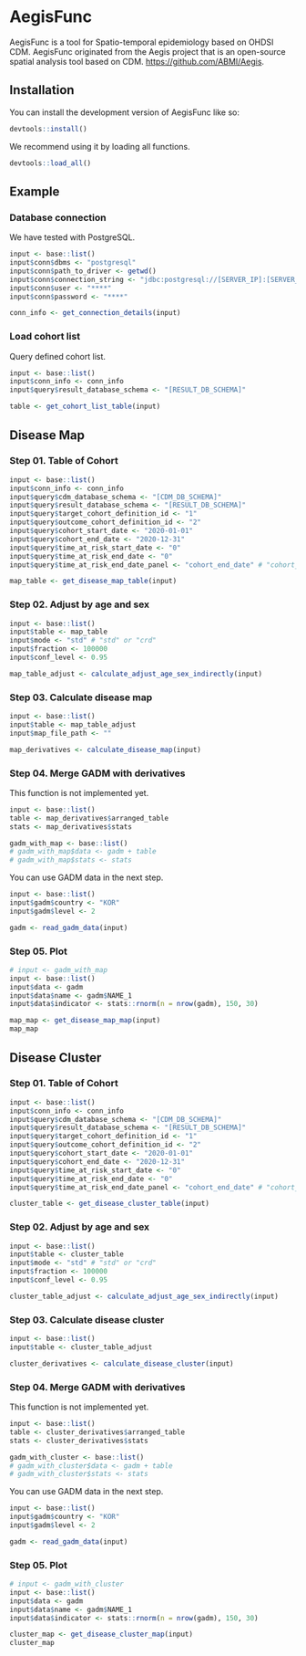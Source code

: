 
<!-- README.md is generated from README.Rmd. Please edit that file -->

# AegisFunc

<!-- badges: start -->
<!-- badges: end -->

AegisFunc is a tool for Spatio-temporal epidemiology based on OHDSI CDM.
AegisFunc originated from the Aegis project that is an open-source
spatial analysis tool based on CDM. <https://github.com/ABMI/Aegis>.

## Installation

You can install the development version of AegisFunc like so:

``` r
devtools::install()
```

We recommend using it by loading all functions.

``` r
devtools::load_all()
```

## Example

### Database connection

We have tested with PostgreSQL.

``` r
input <- base::list()
input$conn$dbms <- "postgresql"
input$conn$path_to_driver <- getwd()
input$conn$connection_string <- "jdbc:postgresql://[SERVER_IP]:[SERVER_PORT]/[CDM_DB_NAME]"
input$conn$user <- "****"
input$conn$password <- "****"

conn_info <- get_connection_details(input)
```

### Load cohort list

Query defined cohort list.

``` r
input <- base::list()
input$conn_info <- conn_info
input$query$result_database_schema <- "[RESULT_DB_SCHEMA]"

table <- get_cohort_list_table(input)
```

## Disease Map

### Step 01. Table of Cohort

``` r
input <- base::list()
input$conn_info <- conn_info
input$query$cdm_database_schema <- "[CDM_DB_SCHEMA]"
input$query$result_database_schema <- "[RESULT_DB_SCHEMA]"
input$query$target_cohort_definition_id <- "1"
input$query$outcome_cohort_definition_id <- "2"
input$query$cohort_start_date <- "2020-01-01"
input$query$cohort_end_date <- "2020-12-31"
input$query$time_at_risk_start_date <- "0"
input$query$time_at_risk_end_date <- "0"
input$query$time_at_risk_end_date_panel <- "cohort_end_date" # "cohort_start_date" or "cohort_end_date"

map_table <- get_disease_map_table(input)
```

### Step 02. Adjust by age and sex

``` r
input <- base::list()
input$table <- map_table
input$mode <- "std" # "std" or "crd"
input$fraction <- 100000
input$conf_level <- 0.95

map_table_adjust <- calculate_adjust_age_sex_indirectly(input)
```

### Step 03. Calculate disease map

``` r
input <- base::list()
input$table <- map_table_adjust
input$map_file_path <- ""

map_derivatives <- calculate_disease_map(input)
```

### Step 04. Merge GADM with derivatives

This function is not implemented yet.

``` r
input <- base::list()
table <- map_derivatives$arranged_table
stats <- map_derivatives$stats

gadm_with_map <- base::list()
# gadm_with_map$data <- gadm + table
# gadm_with_map$stats <- stats
```

You can use GADM data in the next step.

``` r
input <- base::list()
input$gadm$country <- "KOR"
input$gadm$level <- 2

gadm <- read_gadm_data(input)
```

### Step 05. Plot

``` r
# input <- gadm_with_map
input <- base::list()
input$data <- gadm
input$data$name <- gadm$NAME_1
input$data$indicator <- stats::rnorm(n = nrow(gadm), 150, 30)

map_map <- get_disease_map_map(input)
map_map
```

## Disease Cluster

### Step 01. Table of Cohort

``` r
input <- base::list()
input$conn_info <- conn_info
input$query$cdm_database_schema <- "[CDM_DB_SCHEMA]"
input$query$result_database_schema <- "[RESULT_DB_SCHEMA]"
input$query$target_cohort_definition_id <- "1"
input$query$outcome_cohort_definition_id <- "2"
input$query$cohort_start_date <- "2020-01-01"
input$query$cohort_end_date <- "2020-12-31"
input$query$time_at_risk_start_date <- "0"
input$query$time_at_risk_end_date <- "0"
input$query$time_at_risk_end_date_panel <- "cohort_end_date" # "cohort_start_date" or "cohort_end_date"

cluster_table <- get_disease_cluster_table(input)
```

### Step 02. Adjust by age and sex

``` r
input <- base::list()
input$table <- cluster_table
input$mode <- "std" # "std" or "crd"
input$fraction <- 100000
input$conf_level <- 0.95

cluster_table_adjust <- calculate_adjust_age_sex_indirectly(input)
```

### Step 03. Calculate disease cluster

``` r
input <- base::list()
input$table <- cluster_table_adjust

cluster_derivatives <- calculate_disease_cluster(input)
```

### Step 04. Merge GADM with derivatives

This function is not implemented yet.

``` r
input <- base::list()
table <- cluster_derivatives$arranged_table
stats <- cluster_derivatives$stats

gadm_with_cluster <- base::list()
# gadm_with_cluster$data <- gadm + table
# gadm_with_cluster$stats <- stats
```

You can use GADM data in the next step.

``` r
input <- base::list()
input$gadm$country <- "KOR"
input$gadm$level <- 2

gadm <- read_gadm_data(input)
```

### Step 05. Plot

``` r
# input <- gadm_with_cluster
input <- base::list()
input$data <- gadm
input$data$name <- gadm$NAME_1
input$data$indicator <- stats::rnorm(n = nrow(gadm), 150, 30)

cluster_map <- get_disease_cluster_map(input)
cluster_map
```
